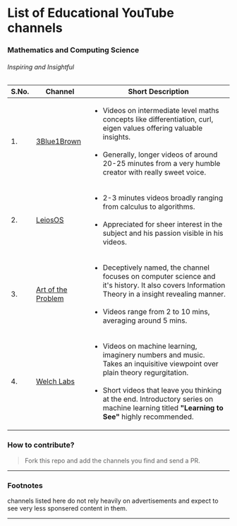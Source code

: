 
# List of Educational YouTube channels
### Mathematics and Computing Science
###### Inspiring and Insightful
|S.No.|           Channel            |          Short Description            |
|----|------------------------------|---------------------------------------|
|1.| [3Blue1Brown](https://www.youtube.com/channel/UCYO_jab_esuFRV4b17AJtAw)|<ul> <li>  Videos on intermediate level maths concepts like differentiation, curl, eigen values offering valuable insights.<br><br> <li>Generally, longer videos of around 20-25 minutes from a very humble creator with really sweet voice.|
|2.| [LeiosOS](https://www.youtube.com/channel/UCd0dc7kQA1FUpJ76o1EjLqQ)|<ul> <li> 2-3 minutes videos broadly ranging from calculus to algorithms.<br><br> <li>Appreciated for sheer interest in the subject and his passion visible in his videos.|
|3.| [Art of the Problem](https://www.youtube.com/channel/UCotwjyJnb-4KW7bmsOoLfkg)|<ul> <li>Deceptively named, the channel focuses on computer science and it's history. It also covers Information Theory in a insight revealing manner. <br><br> <li>Videos range from 2 to 10 mins, averaging around 5 mins.|
|4.| [Welch Labs](https://www.youtube.com/user/Taylorns34)|<ul> <li>Videos on machine learning, imaginery numbers and music. Takes an inquisitive viewpoint over plain theory regurgitation.<br><br> <li>Short videos that leave you thinking at the end. Introductory series on machine learning titled <b>"Learning to See"</b> highly recommended. |

### How to contribute?
>Fork this repo and add the channels you find and send a PR.

***
### Footnotes
channels listed here do not rely heavily on advertisements and expect to see very less sponsered content in them.

***
